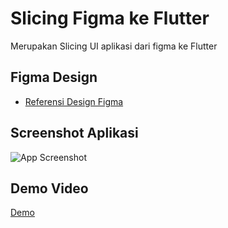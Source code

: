 # Slicing Figma ke Flutter 
Merupakan Slicing UI aplikasi dari figma ke Flutter
## Figma Design
- [Referensi Design Figma](https://ui8.net/rakibull-hassan-80d341/products/e---learning-app)
## Screenshot Aplikasi
![App Screenshot](https://via.placeholder.com/468x300?text=App+Screenshot+Here)
## Demo Video
[Demo](https://youtube.com/shorts/y57PkF2-j1o?feature=share)

